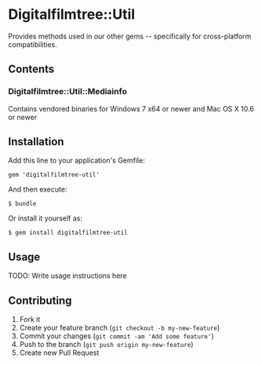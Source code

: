 # Digitalfilmtree::Util

Provides methods used in our other gems -- specifically for
cross-platform compatibilities.

## Contents

### Digitalfilmtree::Util::Mediainfo

Contains vendored binaries for Windows 7 x64 or newer and Mac OS X 10.6
or newer

## Installation

Add this line to your application's Gemfile:

    gem 'digitalfilmtree-util'

And then execute:

    $ bundle

Or install it yourself as:

    $ gem install digitalfilmtree-util

## Usage

TODO: Write usage instructions here

## Contributing

1. Fork it
2. Create your feature branch (`git checkout -b my-new-feature`)
3. Commit your changes (`git commit -am 'Add some feature'`)
4. Push to the branch (`git push origin my-new-feature`)
5. Create new Pull Request
